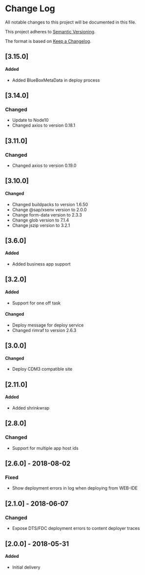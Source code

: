 # Change Log
All notable changes to this project will be documented in this file.

This project adheres to [Semantic Versioning](http://semver.org/).

The format is based on [Keep a Changelog](http://keepachangelog.com/).

## [3.15.0]
#### Added
- Added BlueBoxMetaData in deploy process

## [3.14.0]
### Changed
- Update to Node10
- Changed axios to version 0.18.1

## [3.11.0]
### Changed
- Changed axios to version 0.19.0

## [3.10.0]
#### Changed
- Changed buildpacks to version 1.6.50
- Change @sap/xsenv version to 2.0.0
- Change form-data version to 2.3.3
- Change glob version to 7.1.4
- Change jszip version to 3.2.1

## [3.6.0]
#### Added
- Added business app support

## [3.2.0]
#### Added
- Support for one off task

#### Changed
- Deploy message for deploy service
- Changed rimraf to version 2.6.3

## [3.0.0]
#### Changed
- Deploy CDM3 compatible site 

## [2.11.0]
#### Added
- Added shrinkwrap

## [2.8.0]
### Changed
- Support for multiple app host ids

## [2.6.0] - 2018-08-02
### Fixed
- Show deployment errors in log when deploying from WEB-IDE
 
## [2.1.0] - 2018-06-07
### Changed
- Expose DTS/FDC deployment errors to content deployer traces

## [2.0.0] - 2018-05-31
#### Added
- Initial delivery
